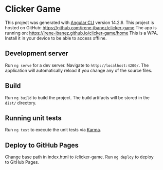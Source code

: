 # Clicker Game

This project was generated with [Angular CLI](https://github.com/angular/angular-cli) version 14.2.9.
This project is hosted on GitHub: https://github.com/irene-ibanez/clicker-game
The app is running on: https://irene-ibanez.github.io/clicker-game/home
This is a WPA. Install it in your device to be able to access offline.

## Development server

Run `ng serve` for a dev server. Navigate to `http://localhost:4200/`. The application will automatically reload if you change any of the source files.

## Build

Run `ng build` to build the project. The build artifacts will be stored in the `dist/` directory.

## Running unit tests

Run `ng test` to execute the unit tests via [Karma](https://karma-runner.github.io).

## Deploy to GitHub Pages

Change base path in index.html to /clicker-game.
Run `ng deploy` to deploy to GitHub Pages.
